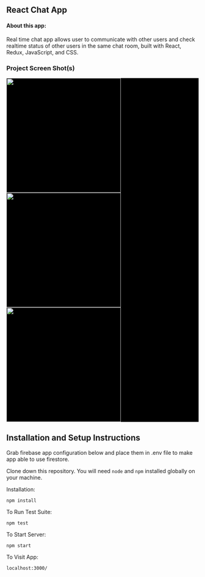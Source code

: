 ## React Chat App

#### About this app:
 
Real time chat app allows user to communicate with other users and check realtime status of other users in the same chat room, built with React, Redux, JavaScript, and CSS.

### Project Screen Shot(s)

<div style="background: black">
 <img src="https://user-images.githubusercontent.com/55787141/152980902-0dab9c71-030b-4619-b766-43a78b279e8f.png" width="300">

 <img src="https://user-images.githubusercontent.com/55787141/152981084-35b66b8e-8431-4c43-b320-4be48b8d44d2.png" width="300">

 <img src="https://user-images.githubusercontent.com/55787141/152981225-d8d79254-97b3-4e5a-b747-59e925a1c739.png" width="300">
</div>




## Installation and Setup Instructions

Grab firebase app configuration below and place them in .env file to make app able to use firestore.

Clone down this repository. You will need `node` and `npm` installed globally on your machine.  

Installation:

`npm install`  

To Run Test Suite:  

`npm test`  

To Start Server:

`npm start`  

To Visit App:

`localhost:3000/`  
